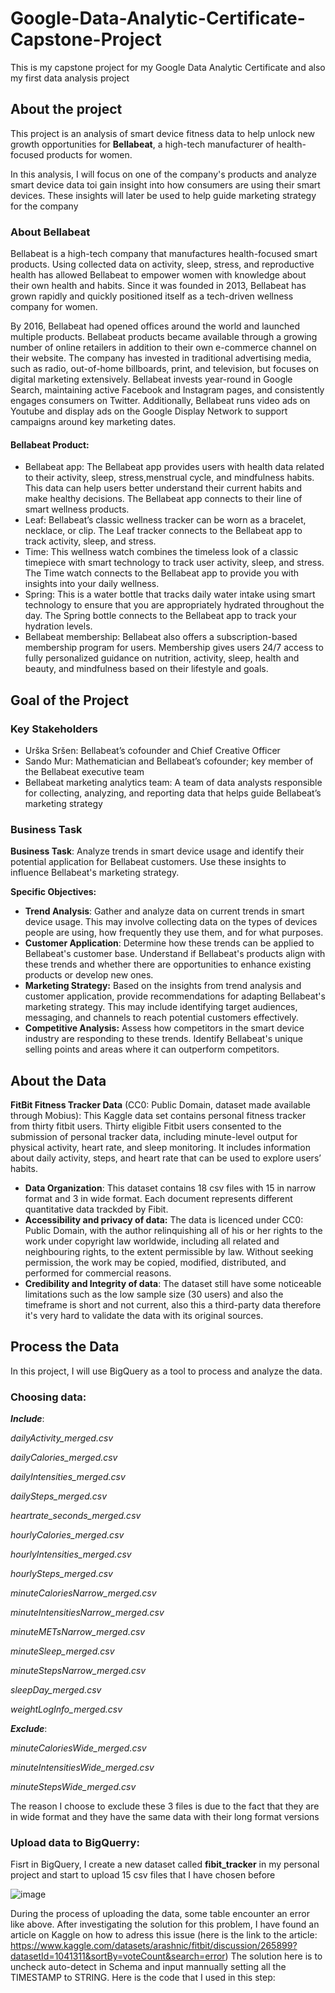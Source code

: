 # Google-Data-Analytic-Certificate-Capstone-Project
This is my capstone project for my Google Data Analytic Certificate and also my first data analysis project 

## About the project

This project is an analysis of smart device fitness data to help unlock new growth opportunities for **Bellabeat**, a high-tech manufacturer of health-focused products for women. 

In this analysis, I will focus on one of the company's products and analyze smart device data toi gain insight into how consumers are using their smart devices. These insights will later be used to help guide marketing strategy for the company 

### About Bellabeat

Bellabeat is a high-tech company that manufactures health-focused smart products. Using collected data on activity, sleep, stress, and reproductive health has allowed Bellabeat to empower women with
knowledge about their own health and habits. Since it was founded in 2013, Bellabeat has grown rapidly and quickly positioned itself as a tech-driven wellness company for women.

By 2016, Bellabeat had opened offices around the world and launched multiple products. Bellabeat products became available through a growing number of online retailers in addition to their own e-commerce channel on their website. The company has invested in traditional advertising media, such as radio, out-of-home billboards, print, and television, but focuses on digital marketing extensively. Bellabeat invests year-round in Google Search, maintaining active Facebook and Instagram pages, and consistently engages consumers on Twitter. Additionally, Bellabeat runs video ads on Youtube and display ads on the Google Display Network to support campaigns around key marketing dates.

#### Bellabeat Product: 
- Bellabeat app: The Bellabeat app provides users with health data related to their activity, sleep, stress,menstrual cycle, and mindfulness habits. This data can help users better understand their current habits and make healthy decisions. The Bellabeat app connects to their line of smart wellness products.
- Leaf: Bellabeat’s classic wellness tracker can be worn as a bracelet, necklace, or clip. The Leaf tracker connects to the Bellabeat app to track activity, sleep, and stress.
- Time: This wellness watch combines the timeless look of a classic timepiece with smart technology to track user activity, sleep, and stress. The Time watch connects to the Bellabeat app to provide you with insights into your daily wellness.
- Spring: This is a water bottle that tracks daily water intake using smart technology to ensure that you are appropriately hydrated throughout the day. The Spring bottle connects to the Bellabeat app to track your hydration levels.
- Bellabeat membership: Bellabeat also offers a subscription-based membership program for users. Membership gives users 24/7 access to fully personalized guidance on nutrition, activity, sleep, health and
beauty, and mindfulness based on their lifestyle and goals.

## Goal of the Project 
### Key Stakeholders
- Urška Sršen: Bellabeat’s cofounder and Chief Creative Officer
- Sando Mur: Mathematician and Bellabeat’s cofounder; key member of the Bellabeat executive team
- Bellabeat marketing analytics team: A team of data analysts responsible for collecting, analyzing, and reporting data that helps guide Bellabeat’s marketing strategy
### Business Task
**Business Task**: Analyze trends in smart device usage and identify their potential application for Bellabeat customers. Use these insights to influence Bellabeat's marketing strategy.

**Specific Objectives:**
- **Trend Analysis**: Gather and analyze data on current trends in smart device usage. This may involve collecting data on the types of devices people are using, how frequently they use them, and for what purposes.
- **Customer Application**: Determine how these trends can be applied to Bellabeat's customer base. Understand if Bellabeat's products align with these trends and whether there are opportunities to enhance existing products or develop new ones.
- **Marketing Strategy:** Based on the insights from trend analysis and customer application, provide recommendations for adapting Bellabeat's marketing strategy. This may include identifying target audiences, messaging, and channels to reach potential customers effectively.
- **Competitive Analysis:** Assess how competitors in the smart device industry are responding to these trends. Identify Bellabeat's unique selling points and areas where it can outperform competitors.

## About the Data

**FitBit Fitness Tracker Data** (CC0: Public Domain, dataset made available through Mobius): This Kaggle data set contains personal fitness tracker from thirty fitbit users. Thirty eligible Fitbit users consented to the submission of personal tracker data, including minute-level output for physical activity, heart rate, and sleep monitoring. It includes information about daily activity, steps, and heart rate that can be used to explore users’ habits.
- **Data Organization**: This dataset contains 18 csv files with 15 in narrow format and 3 in wide format. Each document represents different quantitative data trackded by Fibit.
- **Accessibility and privacy of data:** The data is licenced under CC0: Public Domain, with the author relinquishing all of his or her rights to the work under copyright law worldwide, including all related and neighbouring rights, to the extent permissible by law. Without seeking permission, the work may be copied, modified, distributed, and performed for commercial reasons.
- **Credibility and Integrity of data**: The dataset still have some noticeable limitations such as the low sample size (30 users) and also the timeframe is short and not current, also this a third-party data therefore it's very hard to validate the data with its original sources.

## Process the Data
In this project, I will use BigQuery as a tool to process and analyze the data.

### **Choosing data**: 

**_Include_**: 

_dailyActivity_merged.csv_

_dailyCalories_merged.csv_

_dailyIntensities_merged.csv_

_dailySteps_merged.csv_

_heartrate_seconds_merged.csv_

_hourlyCalories_merged.csv_

_hourlyIntensities_merged.csv_

_hourlySteps_merged.csv_

_minuteCaloriesNarrow_merged.csv_

_minuteIntensitiesNarrow_merged.csv_

_minuteMETsNarrow_merged.csv_

_minuteSleep_merged.csv_

_minuteStepsNarrow_merged.csv_

_sleepDay_merged.csv_

_weightLogInfo_merged.csv_

**_Exclude_**: 

_minuteCaloriesWide_merged.csv_

_minuteIntensitiesWide_merged.csv_

_minuteStepsWide_merged.csv_

The reason I choose to exclude these 3 files is due to the fact that they are in wide format and they have the same data with their long format versions 

### **Upload data to BigQuerry**:

Fisrt in BigQuery, I create a new dataset called **fibit_tracker** in my personal project and start to upload 15 csv files that I have chosen before 

![image](https://github.com/dunghoyyy/Google-Data-Analytic-Certificate-Capstone-Project/assets/132896605/5e9a0406-9e96-42ed-837c-9c913caf14bd)

During the process of uploading the data, some table encounter an error like above. After investigating the solution for this problem, I have found an article on Kaggle on how to adress this issue 
(here is the link to the article: https://www.kaggle.com/datasets/arashnic/fitbit/discussion/265899?datasetId=1041311&sortBy=voteCount&search=error)
The solution here is to uncheck auto-detect in Schema and input mannually setting all the TIMESTAMP to STRING. Here is the code that I used in this step: 



